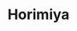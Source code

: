 --- 
title: "Horimiya"
publishdate: "2019-6-10T16:48:46+02:00"
src: "https://365manga.net/manga/horimiya"
image: "https://data.365manga.net/images/thumbnails/16110-horimiya.jpg"
description: "Hori is your average teenage girl... who has a side she wants no one else to ever find out about. Then there's her classmate Miyamura, your average glasses-wearing boy in school and a totally different person out. When the two meet unexpectedly, they discover each others' secrets and develop an unexpected friendship."
---